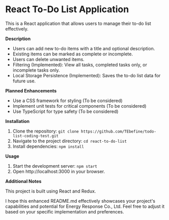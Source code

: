 # React To-Do List Application

This is a React application that allows users to manage their to-do list effectively.

**Description**

- Users can add new to-do items with a title and optional description.
- Existing items can be marked as complete or incomplete.
- Users can delete unwanted items.
- Filtering (Implemented): View all tasks, completed tasks only, or incomplete tasks only.
- Local Storage Persistence (Implemented): Saves the to-do list data for future use.

**Planned Enhancements**

- Use a CSS framework for styling (To be considered)
- Implement unit tests for critical components (To be considered)
- Use TypeScript for type safety (To be considered)

**Installation**

1. Clone the repository: `git clone https://github.com/TEbefine/todo-list-coding-test.git`
2. Navigate to the project directory: `cd react-to-do-list`
3. Install dependencies: `npm install`

**Usage**

1. Start the development server: `npm start`
2. Open http://localhost:3000 in your browser.

**Additional Notes**

This project is built using React and Redux.

I hope this enhanced README.md effectively showcases your project's capabilities and potential for Energy Response Co., Ltd. Feel free to adjust it based on your specific implementation and preferences.
